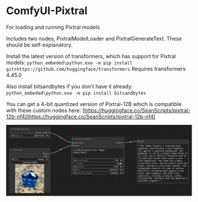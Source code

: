 # ComfyUI-Pixtral
 For loading and running Pixtral models

Includes two nodes, PixtralModelLoader and PixtralGenerateText. These should be self-explanatory.
 
Install the latest version of transformers, which has support for Pixtral models:
`python_embeded\python.exe -m pip install git+https://github.com/huggingface/transformers`
Requires transformers 4.45.0

Also install bitsandbytes if you don't have it already:
`python_embeded\python.exe -m pip install bitsandbytes`

You can get a 4-bit quantized version of Pixtral-12B which is compatible with these custom nodes here:
[https://huggingface.co/SeanScripts/pixtral-12b-nf4](https://huggingface.co/SeanScripts/pixtral-12b-nf4)

![Example workflow](pixtral_caption_example.jpg)
